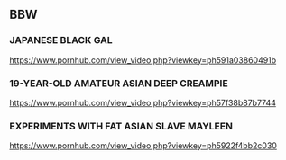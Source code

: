 ## BBW
### JAPANESE BLACK GAL
https://www.pornhub.com/view_video.php?viewkey=ph591a03860491b
### 19-YEAR-OLD AMATEUR ASIAN DEEP CREAMPIE
https://www.pornhub.com/view_video.php?viewkey=ph57f38b87b7744
### EXPERIMENTS WITH FAT ASIAN SLAVE MAYLEEN
https://www.pornhub.com/view_video.php?viewkey=ph5922f4bb2c030
